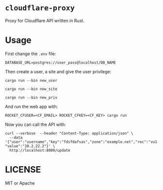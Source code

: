 # `cloudflare-proxy`

Proxy for Cloudflare API written in Rust.

# Usage

First change the `.env` file:

```
DATABASE_URL=postgres://user_pass@localhost/DB_NAME
```

Then create a user, a site and give the user privilege:

```
cargo run --bin new_user

cargo run --bin new_site

cargo run --bin new_priv
```

And run the web app with:

```
ROCKET_CFUSER=<CF_EMAIL> ROCKET_CFKEY=<CF_KEY> cargo run
```

Now you can call the API with:

```
curl --verbose  --header "Content-Type: application/json" \
  --data '{"user":"username","key":"fdsfdafsas","zone":"example.net","rec":"vu1.example.net","rectype":"A", "value":"10.2.22.2"}' \
  http://localhost:8000/update
```

# LICENSE

MIT or Apache

